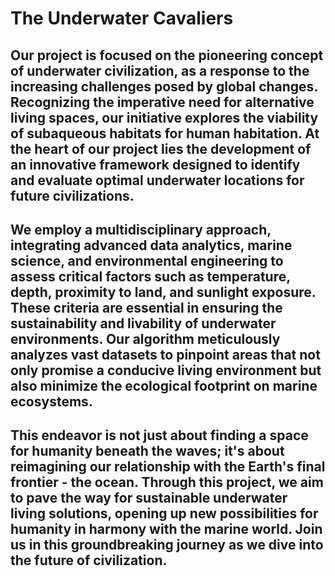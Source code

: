 # The Underwater Cavaliers

## Our project is focused on the pioneering concept of underwater civilization, as a response to the increasing challenges posed by global changes. Recognizing the imperative need for alternative living spaces, our initiative explores the viability of subaqueous habitats for human habitation. At the heart of our project lies the development of an innovative framework designed to identify and evaluate optimal underwater locations for future civilizations. 

## We employ a multidisciplinary approach, integrating advanced data analytics, marine science, and environmental engineering to assess critical factors such as temperature, depth, proximity to land, and sunlight exposure. These criteria are essential in ensuring the sustainability and livability of underwater environments. Our algorithm meticulously analyzes vast datasets to pinpoint areas that not only promise a conducive living environment but also minimize the ecological footprint on marine ecosystems.

## This endeavor is not just about finding a space for humanity beneath the waves; it's about reimagining our relationship with the Earth's final frontier - the ocean. Through this project, we aim to pave the way for sustainable underwater living solutions, opening up new possibilities for humanity in harmony with the marine world. Join us in this groundbreaking journey as we dive into the future of civilization.




